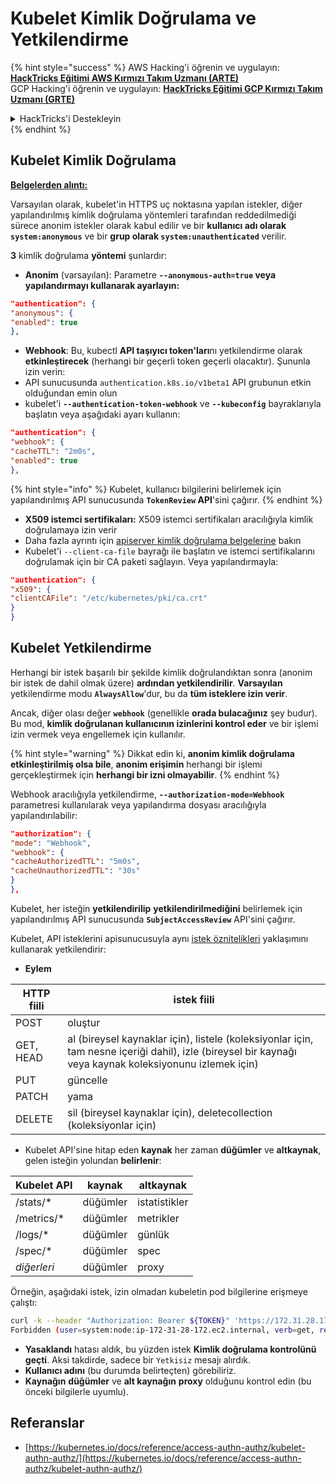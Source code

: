 # Kubelet Kimlik Doğrulama ve Yetkilendirme

{% hint style="success" %}
AWS Hacking'i öğrenin ve uygulayın:<img src="/.gitbook/assets/image.png" alt="" data-size="line">[**HackTricks Eğitimi AWS Kırmızı Takım Uzmanı (ARTE)**](https://training.hacktricks.xyz/courses/arte)<img src="/.gitbook/assets/image.png" alt="" data-size="line">\
GCP Hacking'i öğrenin ve uygulayın: <img src="/.gitbook/assets/image (2).png" alt="" data-size="line">[**HackTricks Eğitimi GCP Kırmızı Takım Uzmanı (GRTE)**<img src="/.gitbook/assets/image (2).png" alt="" data-size="line">](https://training.hacktricks.xyz/courses/grte)

<details>

<summary>HackTricks'i Destekleyin</summary>

* [**Abonelik planlarını**](https://github.com/sponsors/carlospolop) kontrol edin!
* 💬 [**Discord grubuna**](https://discord.gg/hRep4RUj7f) katılın veya [**telegram grubuna**](https://t.me/peass) katılın veya bizi **Twitter** 🐦 [**@hacktricks\_live**](https://twitter.com/hacktricks\_live)** takip edin.**
* **Hacking püf noktalarını paylaşarak PR göndererek HackTricks** ve [**HackTricks Cloud**](https://github.com/carlospolop/hacktricks-cloud) github depolarına katkıda bulunun.

</details>
{% endhint %}

## Kubelet Kimlik Doğrulama <a href="#kubelet-authentication" id="kubelet-authentication"></a>

**[Belgelerden alıntı:](https://kubernetes.io/docs/reference/access-authn-authz/kubelet-authn-authz/)**

Varsayılan olarak, kubelet'in HTTPS uç noktasına yapılan istekler, diğer yapılandırılmış kimlik doğrulama yöntemleri tarafından reddedilmediği sürece anonim istekler olarak kabul edilir ve bir **kullanıcı adı olarak `system:anonymous`** ve bir **grup olarak `system:unauthenticated`** verilir.

**3** kimlik doğrulama **yöntemi** şunlardır:

* **Anonim** (varsayılan): Parametre **`--anonymous-auth=true` veya yapılandırmayı kullanarak ayarlayın:**
```json
"authentication": {
"anonymous": {
"enabled": true
},
```
* **Webhook**: Bu, kubectl **API taşıyıcı token'ları**nı yetkilendirme olarak **etkinleştirecek** (herhangi bir geçerli token geçerli olacaktır). Şununla izin verin:
* API sunucusunda `authentication.k8s.io/v1beta1` API grubunun etkin olduğundan emin olun
* kubelet'i **`--authentication-token-webhook`** ve **`--kubeconfig`** bayraklarıyla başlatın veya aşağıdaki ayarı kullanın:
```json
"authentication": {
"webhook": {
"cacheTTL": "2m0s",
"enabled": true
},
```
{% hint style="info" %}
Kubelet, kullanıcı bilgilerini belirlemek için yapılandırılmış API sunucusunda **`TokenReview` API**'sini çağırır.
{% endhint %}

* **X509 istemci sertifikaları:** X509 istemci sertifikaları aracılığıyla kimlik doğrulamaya izin verir
* Daha fazla ayrıntı için [apiserver kimlik doğrulama belgelerine](https://kubernetes.io/docs/reference/access-authn-authz/authentication/#x509-client-certs) bakın
* Kubelet'i `--client-ca-file` bayrağı ile başlatın ve istemci sertifikalarını doğrulamak için bir CA paketi sağlayın. Veya yapılandırmayla:
```json
"authentication": {
"x509": {
"clientCAFile": "/etc/kubernetes/pki/ca.crt"
}
}
```
## Kubelet Yetkilendirme <a href="#kubelet-authentication" id="kubelet-authentication"></a>

Herhangi bir istek başarılı bir şekilde kimlik doğrulandıktan sonra (anonim bir istek de dahil olmak üzere) **ardından yetkilendirilir**. **Varsayılan** yetkilendirme modu **`AlwaysAllow`**'dur, bu da **tüm isteklere izin verir**.

Ancak, diğer olası değer **`webhook`** (genellikle **orada bulacağınız** şey budur). Bu mod, **kimlik doğrulanan kullanıcının izinlerini kontrol eder** ve bir işlemi izin vermek veya engellemek için kullanılır.

{% hint style="warning" %}
Dikkat edin ki, **anonim kimlik doğrulama etkinleştirilmiş olsa bile**, **anonim erişimin** herhangi bir işlemi gerçekleştirmek için **herhangi bir izni olmayabilir**.
{% endhint %}

Webhook aracılığıyla yetkilendirme, **`--authorization-mode=Webhook`** parametresi kullanılarak veya yapılandırma dosyası aracılığıyla yapılandırılabilir:
```json
"authorization": {
"mode": "Webhook",
"webhook": {
"cacheAuthorizedTTL": "5m0s",
"cacheUnauthorizedTTL": "30s"
}
},
```
Kubelet, her isteğin **yetkilendirilip** **yetkilendirilmediğini** belirlemek için yapılandırılmış API sunucusunda **`SubjectAccessReview`** API'sini çağırır.

Kubelet, API isteklerini apisunucusuyla aynı [istek öznitelikleri](https://kubernetes.io/docs/reference/access-authn-authz/authorization/#review-your-request-attributes) yaklaşımını kullanarak yetkilendirir:

* **Eylem**

| HTTP fiili | istek fiili                                                                                                                                                  |
| --------- | ------------------------------------------------------------------------------------------------------------------------------------------------------------- |
| POST      | oluştur                                                                                                                                                        |
| GET, HEAD | al (bireysel kaynaklar için), listele (koleksiyonlar için, tam nesne içeriği dahil), izle (bireysel bir kaynağı veya kaynak koleksiyonunu izlemek için) |
| PUT       | güncelle                                                                                                                                                        |
| PATCH     | yama                                                                                                                                                         |
| DELETE    | sil (bireysel kaynaklar için), deletecollection (koleksiyonlar için)                                                                                         |

* Kubelet API'sine hitap eden **kaynak** her zaman **düğümler** ve **altkaynak**, gelen isteğin yolundan **belirlenir**:

| Kubelet API  | kaynak | altkaynak |
| ------------ | -------- | ----------- |
| /stats/\*    | düğümler    | istatistikler       |
| /metrics/\*  | düğümler    | metrikler     |
| /logs/\*     | düğümler    | günlük         |
| /spec/\*     | düğümler    | spec        |
| _diğerleri_ | düğümler    | proxy       |

Örneğin, aşağıdaki istek, izin olmadan kubeletin pod bilgilerine erişmeye çalıştı:
```bash
curl -k --header "Authorization: Bearer ${TOKEN}" 'https://172.31.28.172:10250/pods'
Forbidden (user=system:node:ip-172-31-28-172.ec2.internal, verb=get, resource=nodes, subresource=proxy)
```
* **Yasaklandı** hatası aldık, bu yüzden istek **Kimlik doğrulama kontrolünü geçti**. Aksi takdirde, sadece bir `Yetkisiz` mesajı alırdık.
* **Kullanıcı adını** (bu durumda belirteçten) görebiliriz.
* **Kaynağın** **düğümler** ve **alt kaynağın** **proxy** olduğunu kontrol edin (bu önceki bilgilerle uyumlu).

## Referanslar

* [https://kubernetes.io/docs/reference/access-authn-authz/kubelet-authn-authz/](https://kubernetes.io/docs/reference/access-authn-authz/kubelet-authn-authz/)
